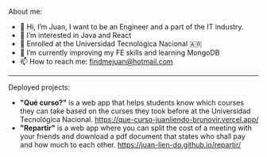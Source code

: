 About me:
- 👋 Hi, I’m Juan, I want to be an Engineer and a part of the IT industry.
- 👀 I’m interested in Java and React
- 📖 Enrolled at the Universidad Tecnológica Nacional 🇦🇷
- 🌱 I’m currently improving my FE skills and learning MongoDB
- 📫 How to reach me: findmejuan@hotmail.com
<hr/>

Deployed projects:

- <b>"Qué curso?"</b> is a web app that helps students know which courses they can take based on the curses they took before at the Universidad Tecnológica Nacional.
https://que-curso-juanliendo-brunovir.vercel.app/
- <b>"Repartir"</b> is a web app where you can split the cost of a meeting with your friends and download a pdf document that states who shall pay and how much to each other.
https://juan-lien-do.github.io/repartir/

<!---
juan-lien-do/juan-lien-do is a ✨ special ✨ repository because its `README.md` (this file) appears on your GitHub profile.
You can click the Preview link to take a look at your changes.
--->
